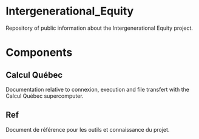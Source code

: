 # Intergenerational_Equity
Repository of public information about the Intergenerational Equity project.

# Components

## Calcul Québec
Documentation relative to connexion, execution and file transfert with the Calcul Québec supercomputer.

## Ref
Document de référence pour les outils et connaissance du projet.


